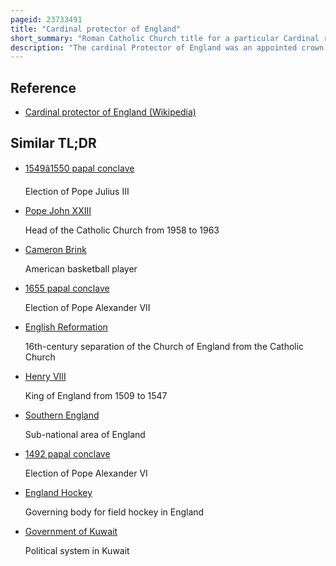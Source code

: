 ```yaml
---
pageid: 23733491
title: "Cardinal protector of England"
short_summary: "Roman Catholic Church title for a particular Cardinal representative of England"
description: "The cardinal Protector of England was an appointed crown Cardinal of England from 1492 until 1539. A cardinal Protector is a Representative of a roman catholic Nation or Organisation within the College of Cardinals appointed by the Pope. The Role was terminated as a Result of the english Reformation."
---
```


## Reference

- [Cardinal protector of England (Wikipedia)](https://en.wikipedia.org/?curid=23733491)

## Similar TL;DR

- [1549â1550 papal conclave](/tldr/en/15491550-papal-conclave)

  Election of Pope Julius III

- [Pope John XXIII](/tldr/en/pope-john-xxiii)

  Head of the Catholic Church from 1958 to 1963

- [Cameron Brink](/tldr/en/cameron-brink)

  American basketball player

- [1655 papal conclave](/tldr/en/1655-papal-conclave)

  Election of Pope Alexander VII

- [English Reformation](/tldr/en/english-reformation)

  16th-century separation of the Church of England from the Catholic Church

- [Henry VIII](/tldr/en/henry-viii)

  King of England from 1509 to 1547

- [Southern England](/tldr/en/southern-england)

  Sub-national area of England

- [1492 papal conclave](/tldr/en/1492-papal-conclave)

  Election of Pope Alexander VI

- [England Hockey](/tldr/en/england-hockey)

  Governing body for field hockey in England

- [Government of Kuwait](/tldr/en/government-of-kuwait)

  Political system in Kuwait
